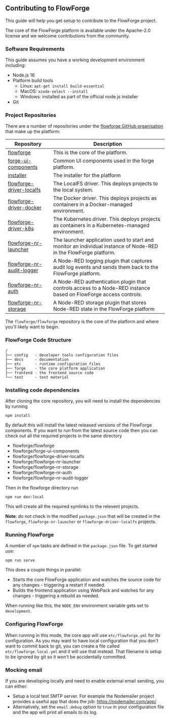 ## Contributing to FlowForge

This guide will help you get setup to contribute to the FlowForge project.

The core of the FlowForge platform is available under the Apache-2.0 license and
we welcome contributions from the community.

### Software Requirements

This guide assumes you have a working development environment including:

 - Node.js 16
 - Platform build tools
   - Linux: `apt-get install build-essential`
   - MacOS: `xcode-select --install`
   - Windows: installed as part of the official node.js installer
 - Git

### Project Repositories

There are a number of repositories under the [flowforge GitHub organisation](https://github.com/flowforge)
that make up the platform:

Repository    | Description
--------------|---------------------
[flowforge](https://github.com/flowforge/flowforge) | This is the core of the platform.
[forge-ui-components](https://github.com/flowforge/forge-ui-components) | Common UI components used in the forge platform.
[installer](https://github.com/flowforge/installer) | The installer for the platform
[flowforge-driver-localfs](https://github.com/flowforge/flowforge-driver-localfs) | The LocalFS driver. This deploys projects to the local system.
[flowforge-driver-docker](https://github.com/flowforge/flowforge-driver-docker) | The Docker driver. This deploys projects as containers in a Docker-managed environment.
[flowforge-driver-k8s](https://github.com/flowforge/flowforge-driver-k8s) | The Kubernetes driver. This deploys projects as containers in a Kubernetes-managed environment.
[flowforge-nr-launcher](https://github.com/flowforge/flowforge-nr-launcher) | The launcher application used to start and monitor an individual instance of Node-RED in the FlowForge platform.
[flowforge-nr-audit-logger](https://github.com/flowforge/flowforge-nr-audit-logger) | A Node-RED logging plugin that captures audit log events and sends them back to the FlowForge platform.
[flowforge-nr-auth](https://github.com/flowforge/flowforge-nr-auth) | A Node-RED authentication plugin that controls access to a Node-RED instance based on FlowForge access controls.
[flowforge-nr-storage](https://github.com/flowforge/flowforge-nr-storage) | A Node-RED storage plugin that stores Node-RED state in the FlowForge platform



The `flowforge/flowforge` repository is the core of the platform and where you'll likely
want to begin.

### FlowForge Code Structure

```
/
├── config   - developer tools configuration files  
├── docs     - documentation
├── etc      - runtime configuration files
├── forge    - the core platform application
├── frontend - the frontend source code
└── test     - test material
```

### Installing code dependencies


After cloning the core repository, you will need to install the dependencies by running
```
npm install
```

By default this will install the latest released versions of the FlowForge components. If
you want to run from the latest source code then you can check out all the required 
projects in the same directory

- flowforge/flowforge
- flowforge/forge-ui-components
- flowforge/flowforge-driver-localfs
- flowforge/flowforge-nr-launcher
- flowforge/flowforge-nr-storage
- flowforge/flowforge-nr-auth
- flowforge/flowforge-nr-audit-logger

Then in the flowforge directory run
```
npm run dev:local
```
This will create all the required symlinks to the relevent projects.

**Note**: do not check in the modified `package.json` that will be created in the 
`flowforge`, `flowforge-nr-launcher` or `flowforge-driver-localfs` projects.


### Running FlowForge

A number of `npm` tasks are defined in the `package.json` file. To get started use:

```
npm run serve
```

This does a couple things in parallel:

 - Starts the core FlowForge application and watches the source code for any
   changes - triggering a restart if needed.
 - Builds the frontend application using WebPack and watches for any changes - triggering a rebuild as needed.


When running like this, the `NODE_ENV` environment variable gets set to `development`.

### Configuring FlowForge

When running in this mode, the core app will use `etc/flowforge.yml` for its configuration.
As you may want to have local configuration that you don't want to commit back to git,
you can create a file called `etc/flowforge.local.yml` and it will use that instead.
That filename is setup to be ignored by git so it won't be accidentally committed.

### Mocking email

If you are developing locally and need to enable external email sending, you can either:

 - Setup a local test SMTP server. For example the Nodemailer project provides a
   useful app that does the job: https://nodemailer.com/app/
 - Alternatively, set the `email.debug` option to `true` in your configuration file
   and the app will print all emails to its log.
